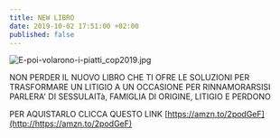 ```yaml
---
title: NEW LIBRO
date: 2019-10-02 17:51:00 +02:00
published: false
---
```


![E-poi-volarono-i-piatti_cop2019.jpg](/uploads/E-poi-volarono-i-piatti_cop2019.jpg)

NON PERDER IL NUOVO LIBRO CHE TI OFRE LE SOLUZIONI PER TRASFORMARE UN LITIGIO A UN OCCASIONE PER RINNAMORARSISI  PARLERA' DI SESSULAITà, FAMIGLIA DI ORIGINE, LITIGIO E PERDONO

PER AQUISTARLO CLICCA QUESTO LINK [https://amzn.to/2podGeF](http://https://amzn.to/2podGeF)